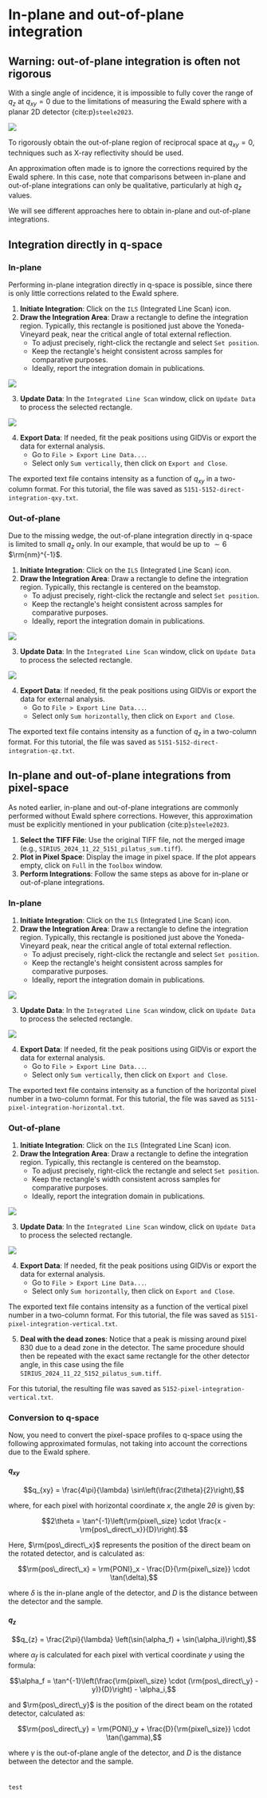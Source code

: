 # In-plane and out-of-plane integration

## Warning: out-of-plane integration is often not rigorous

With a single angle of incidence, it is impossible to fully cover the range of $q_z$ at $q_{xy}=0$ due to the limitations of measuring the Ewald sphere with a planar 2D detector {cite:p}`steele2023`.

![](images/integration-missing-wedge.png)

To rigorously obtain the out-of-plane region of reciprocal space at $q_{xy}=0$, techniques such as X-ray reflectivity should be used.

An approximation often made is to ignore the corrections required by the Ewald sphere. In this case, note that comparisons between in-plane and out-of-plane integrations can only be qualitative, particularly at high $q_z$ values.

We will see different approaches here to obtain in-plane and out-of-plane integrations.

## Integration directly in q-space

### In-plane
Performing in-plane integration directly in q-space is possible, since there is only little corrections related to the Ewald sphere.

1. **Initiate Integration**: Click on the `ILS` (Integrated Line Scan) icon.
2. **Draw the Integration Area**: Draw a rectangle to define the integration region. Typically, this rectangle is positioned just above the Yoneda-Vineyard peak, near the critical angle of total external reflection.
   - To adjust precisely, right-click the rectangle and select `Set position`.
   - Keep the rectangle's height consistent across samples for comparative purposes.
   - Ideally, report the integration domain in publications.

![](images/integration-qxy-rectangle.png)

3. **Update Data**: In the `Integrated Line Scan` window, click on `Update Data` to process the selected rectangle.

![](images/integration-qxy-direct-result.png)

4. **Export Data**: If needed, fit the peak positions using GIDVis or export the data for external analysis.
   - Go to `File > Export Line Data...`.
   - Select only `Sum vertically`, then click on `Export and Close`.

The exported text file contains intensity as a function of $q_{xy}$ in a two-column format. For this tutorial, the file was saved as `5151-5152-direct-integration-qxy.txt`.

### Out-of-plane
Due to the missing wedge, the out-of-plane integration directly in q-space is limited to small $q_z$ only. In our example, that would be up to $\sim 6$ $\rm{nm}^{-1}$.

1. **Initiate Integration**: Click on the `ILS` (Integrated Line Scan) icon.
2. **Draw the Integration Area**: Draw a rectangle to define the integration region. Typically, this rectangle is centered on the beamstop.
   - To adjust precisely, right-click the rectangle and select `Set position`.
   - Keep the rectangle's height consistent across samples for comparative purposes.
   - Ideally, report the integration domain in publications.

![](images/integration-qz-rectangle.png)

3. **Update Data**: In the `Integrated Line Scan` window, click on `Update Data` to process the selected rectangle.

![](images/integration-qz-direct-result.png)

4. **Export Data**: If needed, fit the peak positions using GIDVis or export the data for external analysis.
   - Go to `File > Export Line Data...`.
   - Select only `Sum horizontally`, then click on `Export and Close`.

The exported text file contains intensity as a function of $q_{z}$ in a two-column format. For this tutorial, the file was saved as `5151-5152-direct-integration-qz.txt`.


## In-plane and out-of-plane integrations from pixel-space

As noted earlier, in-plane and out-of-plane integrations are commonly performed without Ewald sphere corrections. However, this approximation must be explicitly mentioned in your publication {cite:p}`steele2023`.

1. **Select the TIFF File**: Use the original TIFF file, not the merged image (e.g., `SIRIUS_2024_11_22_5151_pilatus_sum.tiff`).
2. **Plot in Pixel Space**: Display the image in pixel space. If the plot appears empty, click on `Full` in the `Toolbox` window.
3. **Perform Integrations**: Follow the same steps as above for in-plane or out-of-plane integrations.

### In-plane
1. **Initiate Integration**: Click on the `ILS` (Integrated Line Scan) icon.
2. **Draw the Integration Area**: Draw a rectangle to define the integration region. Typically, this rectangle is positioned just above the Yoneda-Vineyard peak, near the critical angle of total external reflection.
   - To adjust precisely, right-click the rectangle and select `Set position`.
   - Keep the rectangle's height consistent across samples for comparative purposes.
   - Ideally, report the integration domain in publications.

![](images/integration-pixel-horizontal-rectangle.png)

3. **Update Data**: In the `Integrated Line Scan` window, click on `Update Data` to process the selected rectangle.

![](images/integration-pixel-horizontal-result.png)

4. **Export Data**: If needed, fit the peak positions using GIDVis or export the data for external analysis.
   - Go to `File > Export Line Data...`.
   - Select only `Sum vertically`, then click on `Export and Close`.

The exported text file contains intensity as a function of the horizontal pixel number in a two-column format. For this tutorial, the file was saved as `5151-pixel-integration-horizontal.txt`.


### Out-of-plane
1. **Initiate Integration**: Click on the `ILS` (Integrated Line Scan) icon.
2. **Draw the Integration Area**: Draw a rectangle to define the integration region. Typically, this rectangle is centered on the beamstop.
   - To adjust precisely, right-click the rectangle and select `Set position`.
   - Keep the rectangle's width consistent across samples for comparative purposes.
   - Ideally, report the integration domain in publications.

![](images/integration-pixel-vertical-rectangle.png)


3. **Update Data**: In the `Integrated Line Scan` window, click on `Update Data` to process the selected rectangle.

![](images/integration-pixel-vertical-result.png)

4. **Export Data**: If needed, fit the peak positions using GIDVis or export the data for external analysis.
   - Go to `File > Export Line Data...`.
   - Select only `Sum horizontally`, then click on `Export and Close`.

The exported text file contains intensity as a function of the vertical pixel number in a two-column format. For this tutorial, the file was saved as `5151-pixel-integration-vertical.txt`.

5. **Deal with the dead zones**: Notice that a peak is missing around pixel 830 due to a dead zone in the detector. The same procedure should then be repeated with the exact same rectangle for the other detector angle, in this case using the file `SIRIUS_2024_11_22_5152_pilatus_sum.tiff`.

For this tutorial, the resulting file was saved as `5152-pixel-integration-vertical.txt`.

### Conversion to q-space

Now, you need to convert the pixel-space profiles to q-space using the following approximated formulas, not taking into account the corrections due to the Ewald sphere.

#### **$q_{xy}$**

$$q_{xy} = \frac{4\pi}{\lambda} \sin\left(\frac{2\theta}{2}\right),$$

where, for each pixel with horizontal coordinate $x$, the angle $2\theta$ is given by:

$$2\theta = \tan^{-1}\left(\rm{pixel\_size} \cdot \frac{x - \rm{pos\_direct\_x}}{D}\right).$$

Here, $\rm{pos\_direct\_x}$ represents the position of the direct beam on the rotated detector, and is calculated as:

$$\rm{pos\_direct\_x} = \rm{PONI}_x - \frac{D}{\rm{pixel\_size}} \cdot \tan(\delta),$$

where $\delta$ is the in-plane angle of the detector, and $D$ is the distance between the detector and the sample.

#### **$q_{z}$**

$$q_{z} = \frac{2\pi}{\lambda} \left(\sin(\alpha_f) + \sin(\alpha_i)\right),$$

where $\alpha_f$ is calculated for each pixel with vertical coordinate $y$ using the formula:

$$\alpha_f = \tan^{-1}\left(\frac{\rm{pixel\_size} \cdot (\rm{pos\_direct\_y} - y)}{D}\right) - \alpha_i,$$

and $\rm{pos\_direct\_y}$ is the position of the direct beam on the rotated detector, calculated as:

$$\rm{pos\_direct\_y} = \rm{PONI}_y + \frac{D}{\rm{pixel\_size}} \cdot \tan(\gamma),$$

where $\gamma$ is the out-of-plane angle of the detector, and $D$ is the distance between the detector and the sample.

###
```python

test

```
